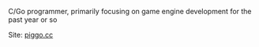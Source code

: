 C/Go programmer, primarily focusing on game engine development for the past year or so

Site: [piggo.cc](https://piggo.cc)
